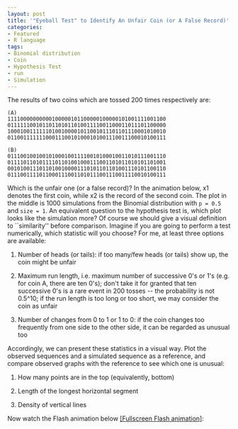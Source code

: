 ```yaml
---
layout: post
title: '"Eyeball Test" to Identify An Unfair Coin (or A False Record)'
categories:
- Featured
- R language
tags:
- Binomial distribution
- Coin
- Hypothesis Test
- run
- Simulation
---
```


The results of two coins which are tossed 200 times respectively are:

    
    (A)
    11110000000000100000101100000100000101001111001100
    01111110010110110101101001111001100011011101100000
    10001001111110100100001011001011101101110001010010
    01100111111100011100101000101001110011100010100111
    
    (B)
    01110010010010100010011110010100010011010111001110
    01111011010111101101001000111001101011010101101001
    00101001110110100100001110101101101001110101100110
    01110011110110001110011010111001110011110010100111


Which is the unfair one (or a false record)? In the animation below, x1 denotes the first coin, while x2 is the record of the second coin. The plot in the middle is 1000 simulations from the Binomial distribution with `p = 0.5` and `size = 1`. An equivalent question to the hypothesis test is, which plot looks like the simulation more? Of course we should give a visual definition to ``similarity'' before comparison. Imagine if you are going to perform a test numerically, which statistic will you choose? For me, at least three options are available:



	
  1. Number of heads (or tails): if too many/few heads (or tails) show up, the coin might be unfair

	
  2. Maximum run length, i.e. maximum number of successive 0's or 1's (e.g. for coin A, there are ten 0's); don't take it for granted that ten successive 0's is a rare event in 200 tosses -- the probability is not 0.5^10; if the run length is too long or too short, we may consider the coin as unfair

	
  3. Number of changes from 0 to 1 or 1 to 0: if the coin changes too frequently from one side to the other side, it can be regarded as unusual too


Accordingly, we can present these statistics in a visual way. Plot the observed sequences and a simulated sequence as a reference, and compare observed graphs with the reference to see which one is unusual:

	
  1. How many points are in the top (equivalently, bottom)

	
  2. Length of the longest horizontal segment

	
  3. Density of vertical lines


Now watch the Flash animation below [[Fullscreen Flash animation]](http://yihui.name/en/wp-content/uploads/1222134826_0.swf):




